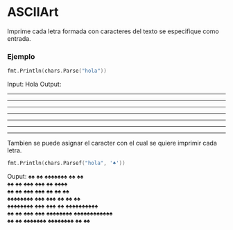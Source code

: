 # ASCIIArt

Imprime cada letra formada con caracteres del texto se especifique como entrada.


### Ejemplo
```Go
fmt.Println(chars.Parse("hola"))
```
Input: Hola
Output: 
**    **    *******     **             **       
**    **  ***     ***   **            ****      
**    ** ***        *** **           **  **     
******** ***        *** **          **    **    
******** ***        *** **         **********   
**    **  ***     ***   ********  ************  
**    **    *******     ******** **          **


Tambien se puede asignar el caracter con el cual se quiere imprimir cada letra.
```Go
fmt.Println(chars.Parsef("hola", '♠'))
```
Ouput:
♠♠    ♠♠    ♠♠♠♠♠♠♠     ♠♠             ♠♠       
♠♠    ♠♠  ♠♠♠     ♠♠♠   ♠♠            ♠♠♠♠      
♠♠    ♠♠ ♠♠♠        ♠♠♠ ♠♠           ♠♠  ♠♠     
♠♠♠♠♠♠♠♠ ♠♠♠        ♠♠♠ ♠♠          ♠♠    ♠♠    
♠♠♠♠♠♠♠♠ ♠♠♠        ♠♠♠ ♠♠         ♠♠♠♠♠♠♠♠♠♠   
♠♠    ♠♠  ♠♠♠     ♠♠♠   ♠♠♠♠♠♠♠♠  ♠♠♠♠♠♠♠♠♠♠♠♠  
♠♠    ♠♠    ♠♠♠♠♠♠♠     ♠♠♠♠♠♠♠♠ ♠♠          ♠♠ 